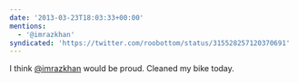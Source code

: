```yaml
---
date: '2013-03-23T18:03:33+00:00'
mentions:
  - '@imrazkhan'
syndicated: 'https://twitter.com/roobottom/status/315528257120370691'
---
```

I think [@imrazkhan](https://twitter.com/@imrazkhan) would be proud. Cleaned my bike today.
